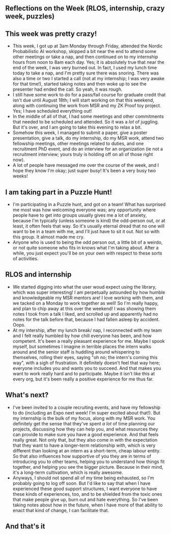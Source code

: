 ## Reflections on the Week (RLOS, internship, crazy week, puzzles)

## This week was pretty crazy!
- This week, I got up at 3am Monday through Friday, attended the Nordic Probabilistic AI workshop, skipped a bit near the end to attend some other meetings
or take a nap, and then continued on to my internship hours from noon to 8am each day. Yes; it is absolutely true that near the end of the week, I was very
burned out. In fact, I used my lunch time today to take a nap, and I'm pretty sure there was snoring. There was also a time or two I started a call (not at 
my internship; I was very awake for that time!), started taking notes and then woke up to see the presenter had ended the call. So yeah, it was rough.
- I still have some work to do for a pass/fail course for graduate credit that isn't due until August 18th; I will start working on that this weekend, along
with continuing the work from MSR and my ZK Proof toy project. Yes; I have scheduled everything out!
- In the middle of all of that, I had some meetings and other commitments that needed to be scheduled and attended. So it was a *lot* of juggling. But it's over,
and I am going to take this evening to relax a bit. 
- Somehow this week, I managed to submit a paper, give a poster presentation, give a talk, do my internship, do my MSR work, attend two fellowship meetings, other
meetings related to duties, and one recruitment PhD event, and do an interview for an organization (ie not a recruitment interview; yours truly is holding off on
all of those right now). 
- A lot of people have messaged me over the course of the week, and I hope they know I'm okay; just super busy! It's been a very busy two weeks!

## I am taking part in a Puzzle Hunt!
- I'm participating in a Puzzle hunt, and got on a team! What has surprised me most was how welcoming everyone was; any opportunity where people have to get 
into groups usually gives me a lot of anxiety, because I'm typically (unless someone is kind) the odd-person out, or at least, it often feels that way. So it's
usually eternal dread that no one will want to be in a team with me, and I'll just have to sit it out. Not so with this group. It almost made me cry. 
- Anyone who is used to being the odd person out, a little bit of a weirdo, or not quite someone who fits in knows what I'm taking about. After a while, you just
expect you'll be on your own with respect to these sorts of activities.

## RLOS and internship
- We started digging into what the user woud expect using the library, which was super interesting! I am perpetually astounded by how humble and knowledgeable my 
MSR mentors are! I love working with them, and we tacked on a Monday to work together as well! So I'm really happy, and plan to chip away at this over the weekend!
I was showing them notes I took from a talk I liked, and scrolled up and apparently had no notes for the talk before that, because I had fallen asleep by accident.
Oops.
- At my intership, after my lunch break/ nap, I reconnected with my team and I felt really humbled by how chill everyone has been, and how competent. It's been
a really pleasant experience for me. Maybe I spook myself, but sometimes I imagine in terrible places the intern walks around and the senior staff is huddling 
around whispering to themselves, rolling their eyes, saying "oh no; the intern's coming this way", with a sigh of frustration. It definitely doesn't feel that way
here; everyone includes you and wants you to succeed. And that makes you want to work really hard and to participate. Maybe it isn't like this at every org,
but it's been really a positive experience for me thus far. 

## What's next?
- I've been invited to a couple recruiting events, and have my fellowship to do (including an Expo next week! I'm super excited about that!). But my internship
is the bulk of my focus, along with my MSR work. You definitely get the sense that they've spent *a lot* of time planning our projects, discussing how they can 
help you, and what resources they can provide to make sure you have a good experience. And that feels really great. Not only that, but they also come in with the
expectation that they want to have a longer-term relationship with, which is very different than looking at an intern as a short-term, cheap labour entity. So that
also influences how supportive of you they are in terms of introducing you to other teams, helping you to understand how things fit together, and helping you see
the bigger picture. Because in their mind, it's a long-term cultivation, which is really awesome.
- Anyways, I should not spend all of my time being exhausted, so I'm probably going to log off soon. But I'd like to say that when I have experienced these good
support structures, I want everyone to have these kinds of experiences, too, and to be shielded from the toxic ones that make people give up, burn out and hate
everything. So I've been taking notes about how in the future, when I have more of that ability to enact that kind of change, I can facilitate that.

## And that's it
